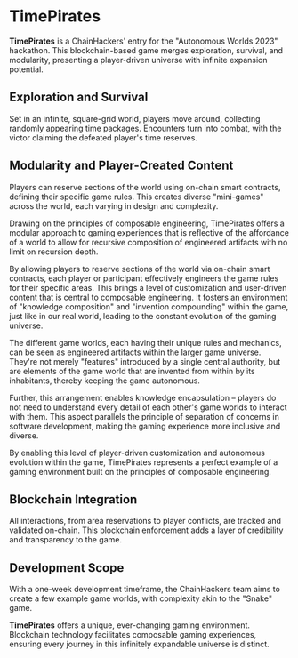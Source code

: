 # **TimePirates**

**TimePirates** is a ChainHackers' entry for the "Autonomous Worlds 2023" hackathon. This blockchain-based game merges exploration, survival, and modularity, presenting a player-driven universe with infinite expansion potential.

## **Exploration and Survival**

Set in an infinite, square-grid world, players move around, collecting randomly appearing time packages. Encounters turn into combat, with the victor claiming the defeated player's time reserves.

## **Modularity and Player-Created Content**

Players can reserve sections of the world using on-chain smart contracts, defining their specific game rules. This creates diverse "mini-games" across the world, each varying in design and complexity.

Drawing on the principles of composable engineering, TimePirates offers a modular approach to gaming experiences that is reflective of the affordance of a world to allow for recursive composition of engineered artifacts with no limit on recursion depth.

By allowing players to reserve sections of the world via on-chain smart contracts, each player or participant effectively engineers the game rules for their specific areas. This brings a level of customization and user-driven content that is central to composable engineering. It fosters an environment of "knowledge composition" and "invention compounding" within the game, just like in our real world, leading to the constant evolution of the gaming universe.

The different game worlds, each having their unique rules and mechanics, can be seen as engineered artifacts within the larger game universe. They're not merely "features" introduced by a single central authority, but are elements of the game world that are invented from within by its inhabitants, thereby keeping the game autonomous.

Further, this arrangement enables knowledge encapsulation – players do not need to understand every detail of each other's game worlds to interact with them. This aspect parallels the principle of separation of concerns in software development, making the gaming experience more inclusive and diverse.

By enabling this level of player-driven customization and autonomous evolution within the game, TimePirates represents a perfect example of a gaming environment built on the principles of composable engineering.

## **Blockchain Integration**

All interactions, from area reservations to player conflicts, are tracked and validated on-chain. This blockchain enforcement adds a layer of credibility and transparency to the game.

## **Development Scope**

With a one-week development timeframe, the ChainHackers team aims to create a few example game worlds, with complexity akin to the "Snake" game.

**TimePirates** offers a unique, ever-changing gaming environment. Blockchain technology facilitates composable gaming experiences, ensuring every journey in this infinitely expandable universe is distinct.
